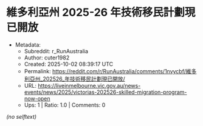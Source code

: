 # 維多利亞州 2025-26 年技術移民計劃現已開放

- Metadata:
  - Subreddit: r_RunAustralia
  - Author: cuter1982
  - Created: 2025-10-02 08:39:17 UTC
  - Permalink: https://reddit.com/r/RunAustralia/comments/1nvycbf/維多利亞州_202526_年技術移民計劃現已開放/
  - URL: https://liveinmelbourne.vic.gov.au/news-events/news/2025/victorias-202526-skilled-migration-program-now-open
  - Ups: 1 | Ratio: 1.0 | Comments: 0

_(no selftext)_
